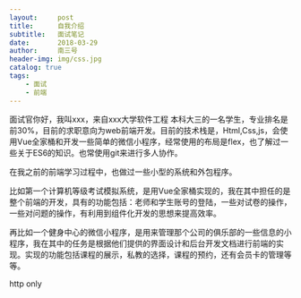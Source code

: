 ```yaml
---
layout:     post
title:      自我介绍
subtitle:   面试笔记
date:       2018-03-29
author:     南三号
header-img: img/css.jpg
catalog: true
tags:
    - 面试
    - 前端
---
```


面试官你好，我叫xxx，来自xxx大学软件工程 本科大三的一名学生，专业排名是前30%，目前的求职意向为web前端开发。目前的技术栈是，Html,Css,js，会使用Vue全家桶和开发一些简单的微信小程序，经常使用的布局是flex，也了解过一些关于ES6的知识。也常使用git来进行多人协作。

在我之前的前端学习过程中，也做过一些小型的系统和外包程序。

比如第一个计算机等级考试模拟系统，是用Vue全家桶实现的，我在其中担任的是整个前端的开发，具有的功能包括：老师和学生账号的登陆，一些对试卷的操作，一些对问题的操作，有利用到组件化开发的思想来提高效率。

再比如一个健身中心的微信小程序，是用来管理那个公司的俱乐部的一些信息的小程序，我在其中的任务是根据他们提供的界面设计和后台开发文档进行前端的实现。实现的功能包括课程的展示，私教的选择，课程的预约，还有会员卡的管理等等。

http only

